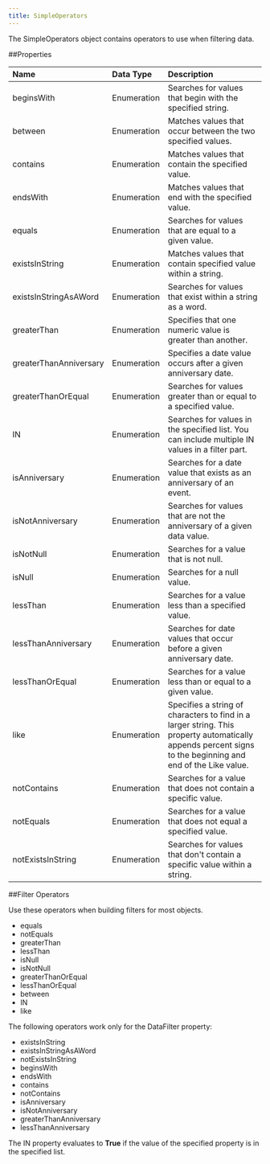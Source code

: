 ```yaml
---
title: SimpleOperators
---
```

The SimpleOperators object contains operators to use when filtering data.

##Properties
<table class="table table-hover">
<thead align="left">
<tr><th>Name</th><th>Data Type</th><th>Description</th></tr>
</thead>
<tbody>
<tr>
<td>beginsWith</td>
<td>Enumeration</td>
<td>Searches for values that begin with the specified string.</td>
</tr>
<tr>
<td>between</td>
<td>Enumeration</td>
<td>Matches values that occur between the two specified values.</td>
</tr>
<tr>
<td>contains</td>
<td>Enumeration</td>
<td>Matches values that contain the specified value.</td>
</tr>
<tr>
<td>endsWith</td>
<td>Enumeration</td>
<td>Matches values that end with the specified value.</td>
</tr>
<tr>
<td>equals</td>
<td>Enumeration</td>
<td>Searches for values that are equal to a given value.</td>
</tr>
<tr>
<td>existsInString</td>
<td>Enumeration</td>
<td>Matches values that contain specified value within a string.</td>
</tr>
<tr>
<td>existsInStringAsAWord</td>
<td>Enumeration</td>
<td>Searches for values that exist within a string as a word.</td>
</tr>
<tr>
<td>greaterThan</td>
<td>Enumeration</td>
<td>Specifies that one numeric value is greater than another.</td>
</tr>
<tr>
<td>greaterThanAnniversary</td>
<td>Enumeration</td>
<td>Specifies a date value occurs after a given anniversary date.</td>
</tr>
<tr>
<td>greaterThanOrEqual</td>
<td>Enumeration</td>
<td>Searches for values greater than or equal to a specified value.</td>
</tr>
<tr>
<td>IN</td>
<td>Enumeration</td>
<td>Searches for values in the specified list. You can include multiple IN values in a filter part.</td>
</tr>
<tr>
<td>isAnniversary</td>
<td>Enumeration</td>
<td>Searches for a date value that exists as an anniversary of an event.</td>
</tr>
<tr>
<td>isNotAnniversary</td>
<td>Enumeration</td>
<td>Searches for values that are not the anniversary of a given data value.</td>
</tr>
<tr>
<td>isNotNull</td>
<td>Enumeration</td>
<td>Searches for a value that is not null.</td>
</tr>
<tr>
<td>isNull</td>
<td>Enumeration</td>
<td>Searches for a null value.</td>
</tr>
<tr>
<td>lessThan</td>
<td>Enumeration</td>
<td>Searches for a value less than a specified value.</td>
</tr>
<tr>
<td>lessThanAnniversary</td>
<td>Enumeration</td>
<td>Searches for date values that occur before a given anniversary date.</td>
</tr>
<tr>
<td>lessThanOrEqual</td>
<td>Enumeration</td>
<td>Searches for a value less than or equal to a given value.</td>
</tr>
<tr>
<td>like</td>
<td>Enumeration</td>
<td>Specifies a string of characters to find in a larger string. This property automatically appends percent signs to the beginning and end of the Like value.</td>
</tr>
<tr>
<td>notContains</td>
<td>Enumeration</td>
<td>Searches for a value that does not contain a specific value.</td>
</tr>
<tr>
<td>notEquals</td>
<td>Enumeration</td>
<td>Searches for a value that does not equal a specified value.</td>
</tr>
<tr>
<td>notExistsInString</td>
<td>Enumeration</td>
<td>Searches for values that don't contain a specific value within a string.</td>
</tr>
</tbody>
</table>

##Filter Operators
<p>Use these operators when building filters for most objects.</p>
<ul>
<li>equals</li>
<li>notEquals</li>
<li>greaterThan</li>
<li>lessThan</li>
<li>isNull</li>
<li>isNotNull</li>
<li>greaterThanOrEqual</li>
<li>lessThanOrEqual</li>
<li>between</li>
<li>IN</li>
<li>like</li>
</ul>
<p>The following operators work only for the DataFilter property:</p>
<ul>
<li>existsInString</li>
<li>existsInStringAsAWord</li>
<li>notExistsInString</li>
<li>beginsWith</li>
<li>endsWith</li>
<li>contains</li>
<li>notContains</li>
<li>isAnniversary</li>
<li>isNotAnniversary</li>
<li>greaterThanAnniversary</li>
<li>lessThanAnniversary</li>
</ul>
<p>The IN property evaluates to <strong>True</strong> if the value of the specified property is in the specified list.</p>
